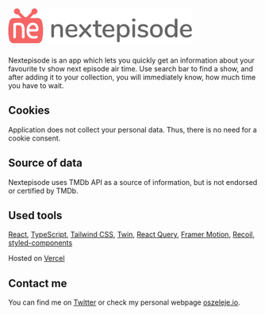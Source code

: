 # <a href='https://nextepisode.app'><img src='./src/assets/images/logos/logo-with-type.png' height='70' alt='nextepisde logo' aria-label='nextepisode.app' /></a>

Nextepisode is an app which lets you quickly get an information about your favourite tv show next episode air time.
Use search bar to find a show, and after adding it to your collection, you will immediately know, how much time you have to wait.

## Cookies

Application does not collect your personal data. Thus, there is no need for a cookie consent.

## Source of data

Nextepisode uses TMDb API as a source of information, but is not endorsed or certified by TMDb.

## Used tools

[React](https://github.com/facebook/react), [TypeScript](https://github.com/microsoft/TypeScript),
[Tailwind CSS](https://github.com/tailwindlabs/tailwindcss), [Twin](https://github.com/ben-rogerson/twin.macro),
[React Query](https://github.com/tannerlinsley/react-query), [Framer Motion](https://github.com/framer/motion),
[Recoil](https://github.com/facebookexperimental/Recoil), [styled-components](https://github.com/styled-components/styled-components)

Hosted on [Vercel](https://vercel.com/)

## Contact me

You can find me on [Twitter](https://twitter.com/oszeleje) or check my personal webpage [oszeleje.io](https://oszeleje.io).
